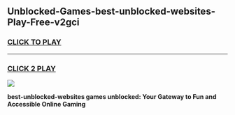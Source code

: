 
## Unblocked-Games-best-unblocked-websites-Play-Free-v2gci
<h3>
<a href="https://premium76.site?title=best-unblocked-websites&ref=12A">CLICK TO PLAY</a></h3>
<hr>

<h3>
<a href="https://premium76.site?title=best-unblocked-websites&ref=12A">CLICK 2 PLAY</a>
  
</h3>

<a href="https://premium76.site?title=best-unblocked-websites&ref=12A"><img src="https://clearcache.store/games.png"></a>


**best-unblocked-websites games unblocked: Your Gateway to Fun and Accessible Online Gaming**
